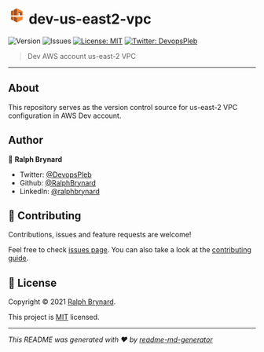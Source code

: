 # <img src="images/amazon-vpc.png" width="35" height="35" alt="aws-amazon"> dev-us-east2-vpc
![Version](https://img.shields.io/badge/version-latest-red.svg?cacheSeconds=2592000)
![Issues](https://img.shields.io/github/issues/BrynardSecurity/aws-vpc?color=purple)
[![License: MIT](https://img.shields.io/badge/License-MIT-green.svg)](https://github.com/BrynardSecurity/aws-vpc/blob/main/LICENSE.md)
[![Twitter: DevopsPleb](https://img.shields.io/twitter/follow/DevopsPleb.svg?style=social)](https://twitter.com/DevopsPleb)

> Dev AWS account us-east-2 VPC
***
## About
This repository serves as the version control source for us-east-2 VPC configuration in AWS Dev account. 

## Author

👤 **Ralph Brynard**

* Twitter: [@DevopsPleb](https://twitter.com/DevopsPleb)
* Github: [@RalphBrynard](https://github.com/RalphBrynard)
* LinkedIn: [@ralphbrynard](https://linkedin.com/in/ralphbrynard)

## 🤝 Contributing

Contributions, issues and feature requests are welcome!

Feel free to check [issues page](https://github.com/BrynardSecurity/dev-aws-kubernetes-vpc/issues). You can also take a look at the [contributing guide](https://contributingguide.com/url).


## 📝 License

Copyright © 2021 [Ralph Brynard](https://github.com/RalphBrynard).

This project is [MIT](https://mit-license.org/) licensed.

***
_This README was generated with ❤️ by [readme-md-generator](https://github.com/kefranabg/readme-md-generator)_